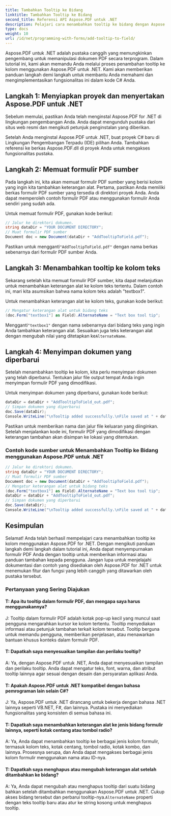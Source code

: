 ```yaml
---
title: Tambahkan Tooltip ke Bidang
linktitle: Tambahkan Tooltip ke Bidang
second_title: Referensi API Aspose.PDF untuk .NET
description: Pelajari cara menambahkan tooltip ke bidang dengan Aspose.PDF untuk .NET.
type: docs
weight: 10
url: /id/net/programming-with-forms/add-tooltip-to-field/
---
```

Aspose.PDF untuk .NET adalah pustaka canggih yang memungkinkan pengembang untuk memanipulasi dokumen PDF secara terprogram. Dalam tutorial ini, kami akan memandu Anda melalui proses penambahan tooltip ke kolom menggunakan Aspose.PDF untuk .NET. Kami akan memberikan panduan langkah demi langkah untuk membantu Anda memahami dan mengimplementasikan fungsionalitas ini dalam kode C# Anda.

## Langkah 1: Menyiapkan proyek dan menyertakan Aspose.PDF untuk .NET

Sebelum memulai, pastikan Anda telah menginstal Aspose.PDF for .NET di lingkungan pengembangan Anda. Anda dapat mengunduh pustaka dari situs web resmi dan mengikuti petunjuk penginstalan yang diberikan.

Setelah Anda menginstal Aspose.PDF untuk .NET, buat proyek C# baru di Lingkungan Pengembangan Terpadu (IDE) pilihan Anda. Tambahkan referensi ke berkas Aspose.PDF.dll di proyek Anda untuk mengakses fungsionalitas pustaka.

## Langkah 2: Memuat formulir PDF sumber

Pada langkah ini, kita akan memuat formulir PDF sumber yang berisi kolom yang ingin kita tambahkan keterangan alat. Pertama, pastikan Anda memiliki berkas formulir PDF sumber yang tersedia di direktori proyek Anda. Anda dapat memperoleh contoh formulir PDF atau menggunakan formulir Anda sendiri yang sudah ada.

Untuk memuat formulir PDF, gunakan kode berikut:

```csharp
// Jalur ke direktori dokumen.
string dataDir = "YOUR DOCUMENT DIRECTORY";
// Muat formulir PDF sumber
Document doc = new Document(dataDir + "AddTooltipToField.pdf");
```

 Pastikan untuk mengganti`"AddTooltipToField.pdf"` dengan nama berkas sebenarnya dari formulir PDF sumber Anda.

## Langkah 3: Menambahkan tooltip ke kolom teks

Sekarang setelah kita memuat formulir PDF sumber, kita dapat melanjutkan untuk menambahkan keterangan alat ke kolom teks tertentu. Dalam contoh ini, mari kita asumsikan bahwa nama kolom teks adalah "textbox1".

Untuk menambahkan keterangan alat ke kolom teks, gunakan kode berikut:

```csharp
// Mengatur keterangan alat untuk bidang teks
(doc.Form["textbox1"] as Field).AlternateName = "Text box tool tip";
```

 Mengganti`"textbox1"` dengan nama sebenarnya dari bidang teks yang ingin Anda tambahkan keterangan alat. Sesuaikan juga teks keterangan alat dengan mengubah nilai yang ditetapkan ke`AlternateName`.

## Langkah 4: Menyimpan dokumen yang diperbarui

Setelah menambahkan tooltip ke kolom, kita perlu menyimpan dokumen yang telah diperbarui. Tentukan jalur file output tempat Anda ingin menyimpan formulir PDF yang dimodifikasi.

Untuk menyimpan dokumen yang diperbarui, gunakan kode berikut:

```csharp
dataDir = dataDir + "AddTooltipToField_out.pdf";
// Simpan dokumen yang diperbarui
doc.Save(dataDir);
Console.WriteLine("\nTooltip added successfully.\nFile saved at " + dataDir);
```

Pastikan untuk memberikan nama dan jalur file keluaran yang diinginkan. Setelah menjalankan kode ini, formulir PDF yang dimodifikasi dengan keterangan tambahan akan disimpan ke lokasi yang ditentukan.

### Contoh kode sumber untuk Menambahkan Tooltip ke Bidang menggunakan Aspose.PDF untuk .NET 

```csharp
// Jalur ke direktori dokumen.
string dataDir = "YOUR DOCUMENT DIRECTORY";
// Muat formulir PDF sumber
Document doc = new Document(dataDir + "AddTooltipToField.pdf");
// Mengatur keterangan alat untuk bidang teks
(doc.Form["textbox1"] as Field).AlternateName = "Text box tool tip";
dataDir = dataDir + "AddTooltipToField_out.pdf";
// Simpan dokumen yang diperbarui
doc.Save(dataDir);
Console.WriteLine("\nTooltip added successfully.\nFile saved at " + dataDir);
```

## Kesimpulan

Selamat! Anda telah berhasil mempelajari cara menambahkan tooltip ke kolom menggunakan Aspose.PDF for .NET. Dengan mengikuti panduan langkah demi langkah dalam tutorial ini, Anda dapat menyempurnakan formulir PDF Anda dengan tooltip untuk memberikan informasi atau panduan tambahan kepada pengguna. Jangan lupa untuk menjelajahi dokumentasi dan contoh yang disediakan oleh Aspose.PDF for .NET untuk menemukan fitur dan fungsi yang lebih canggih yang ditawarkan oleh pustaka tersebut.

### Pertanyaan yang Sering Diajukan

#### T: Apa itu tooltip dalam formulir PDF, dan mengapa saya harus menggunakannya?

J: Tooltip dalam formulir PDF adalah kotak pop-up kecil yang muncul saat pengguna mengarahkan kursor ke kolom tertentu. Tooltip menyediakan informasi atau petunjuk tambahan terkait kolom tersebut. Tooltip berguna untuk memandu pengguna, memberikan penjelasan, atau menawarkan bantuan khusus konteks dalam formulir PDF.

#### T: Dapatkah saya menyesuaikan tampilan dan perilaku tooltip?

A: Ya, dengan Aspose.PDF untuk .NET, Anda dapat menyesuaikan tampilan dan perilaku tooltip. Anda dapat mengatur teks, font, warna, dan atribut tooltip lainnya agar sesuai dengan desain dan persyaratan aplikasi Anda.

#### T: Apakah Aspose.PDF untuk .NET kompatibel dengan bahasa pemrograman lain selain C#?

J: Ya, Aspose.PDF untuk .NET dirancang untuk bekerja dengan bahasa .NET lainnya seperti VB.NET, F#, dan lainnya. Pustaka ini menyediakan fungsionalitas yang konsisten di semua bahasa ini.

#### T: Dapatkah saya menambahkan keterangan alat ke jenis bidang formulir lainnya, seperti kotak centang atau tombol radio?

A: Ya, Anda dapat menambahkan tooltip ke berbagai jenis kolom formulir, termasuk kolom teks, kotak centang, tombol radio, kotak kombo, dan lainnya. Prosesnya serupa, dan Anda dapat mengakses berbagai jenis kolom formulir menggunakan nama atau ID-nya.

#### T: Dapatkah saya menghapus atau mengubah keterangan alat setelah ditambahkan ke bidang?

 A: Ya, Anda dapat mengubah atau menghapus tooltip dari suatu bidang bahkan setelah ditambahkan menggunakan Aspose.PDF untuk .NET. Cukup akses bidang tersebut dan perbarui tooltip-nya.`AlternateName` properti dengan teks tooltip baru atau atur ke string kosong untuk menghapus tooltip.